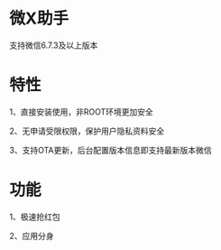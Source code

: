# 微X助手
支持微信6.7.3及以上版本

# 特性

1、直接安装使用，非ROOT环境更加安全

2、无申请受限权限，保护用户隐私资料安全

3、支持OTA更新，后台配置版本信息即支持最新版本微信

# 功能

1、极速抢红包

2、应用分身